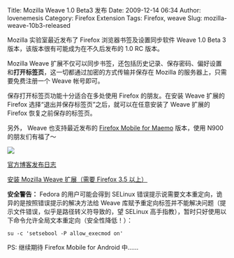 Title: Mozilla Weave 1.0 Beta3 发布
Date: 2009-12-14 06:34
Author: lovenemesis
Category: Firefox Extension
Tags: Firefox, weave
Slug: mozilla-weave-10b3-released

Mozilla 实验室最近发布了 Firefox 浏览器书签及设置同步软件 Weave 1.0 Beta
3 版本，该版本很有可能成为在不久后发布的 1.0 RC 版本。

Mozilla Weave
扩展不仅可以同步书签，还包括历史记录、保存密码、偏好设置和**打开标签页**，这一切都通过加密的方式传输并保存在
Mozilla 的服务器上，只需要免费注册一个 Weave 帐号即可。

保存打开标签页功能十分适合在多处使用 Firefox 的朋友。在安装 Weave 扩展的
Firefox 选择“退出并保存标签页”之后，就可以在任意安装了 Weave 扩展的
Firefox 恢复之前保存的标签页。

另外， Weave 也支持最近发布的 [Firefox Mobile for
Maemo](http://www.mozilla.com/en-US/mobile/) 版本，使用 N900
的朋友们有福了～

[![](http://i.linuxtoy.org/images/2009/12/weave.png)](http://i.linuxtoy.org/images/2009/12/weave.png)

[官方博客发布日志](http://mozillalabs.com/weave/2009/12/11/weave-1-0-beta-3-released/)

[安装 Mozilla Weave 扩展（需要 Firefox 3.5
以上）](https://addons.mozilla.org/services/install.php?addon_id=weave)

**安全警告：** Fedora 的用户可能会得到 SELinux
错误提示说需要文本重定向，诡异的是按照错误提示的解决方法给 Weave
库赋予重定向标签并不能解决问题（提示文件错误，似乎是路径转义符导致的，望
SELinux
高手指教），暂时只好使用以下命令允许全局文本重定向（安全性降低！）：

`su -c 'setsebool -P allow_execmod on'`

PS: 继续期待 Firefox Mobile for Android 中……
